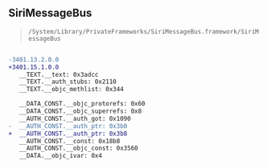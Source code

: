 ## SiriMessageBus

> `/System/Library/PrivateFrameworks/SiriMessageBus.framework/SiriMessageBus`

```diff

-3401.13.2.0.0
+3401.15.1.0.0
   __TEXT.__text: 0x3adcc
   __TEXT.__auth_stubs: 0x2110
   __TEXT.__objc_methlist: 0x344

   __DATA_CONST.__objc_protorefs: 0x60
   __DATA_CONST.__objc_superrefs: 0x8
   __AUTH_CONST.__auth_got: 0x1090
-  __AUTH_CONST.__auth_ptr: 0x3b0
+  __AUTH_CONST.__auth_ptr: 0x3b8
   __AUTH_CONST.__const: 0x18b8
   __AUTH_CONST.__objc_const: 0x3560
   __DATA.__objc_ivar: 0x4

```
